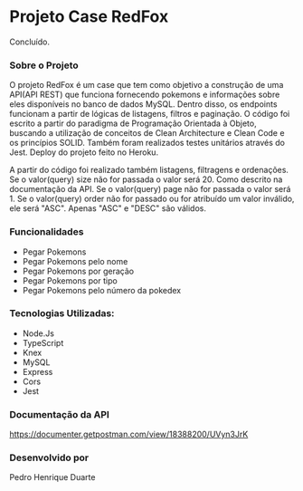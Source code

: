 # Projeto Case RedFox 

Concluído. 

### Sobre o Projeto

O projeto RedFox é um case que tem como objetivo a construção de uma API(API REST) que funciona fornecendo pokemons e informações sobre eles disponíveis no banco de dados MySQL. Dentro disso, os endpoints funcionam a partir de lógicas de listagens, filtros e paginação. O código foi escrito a partir do paradigma de Programação Orientada à Objeto, buscando a utilização de conceitos de Clean Architecture e Clean Code e os princípios SOLID. Também foram realizados testes unitários através do Jest. Deploy do projeto feito no Heroku.

A partir do código foi realizado também listagens, filtragens e ordenações. 
Se o valor(query) size não for passada o valor será 20. Como descrito na documentação da API.
Se o valor(query) page não for passada o valor será 1.
Se o valor(query) order não for passado ou for atribuído um valor inválido, ele será "ASC". Apenas "ASC" e "DESC" são válidos.

### Funcionalidades 

- Pegar Pokemons
- Pegar Pokemons pelo nome 
- Pegar Pokemons por geração 
- Pegar Pokemons por tipo 
- Pegar Pokemons pelo número da pokedex 

### Tecnologias Utilizadas:

- Node.Js
- TypeScript
- Knex
- MySQL
- Express
- Cors
- Jest

### Documentação da API 

https://documenter.getpostman.com/view/18388200/UVyn3JrK

### Desenvolvido por 

Pedro Henrique Duarte